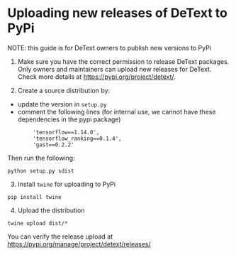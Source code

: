 Uploading new releases of DeText to PyPi
=========
NOTE: this guide is for DeText owners to publish new versions to PyPi

1. Make sure you have the correct permission to release DeText packages. Only owners and maintainers can upload new releases for DeText. Check more details at https://pypi.org/project/detext/.

2. Create a source distribution by:
* update the version in `setup.py`
* comment the following lines (for internal use, we cannot have these dependencies in the pypi package)
```
        'tensorflow==1.14.0',
        'tensorflow_ranking==0.1.4',
        'gast==0.2.2'
```
Then run the following:
```
python setup.py sdist
```

3. Install `twine` for uploading to PyPi

```
pip install twine
```

4. Upload the distribution

```
twine upload dist/*
```

You can verify the release upload at https://pypi.org/manage/project/detext/releases/
